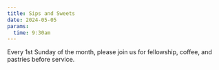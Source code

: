 ```yaml
---
title: Sips and Sweets
date: 2024-05-05
params:
  time: 9:30am
---
```

Every 1st Sunday of the month, please join us for fellowship, coffee, and pastries before service.

<!--more-->
